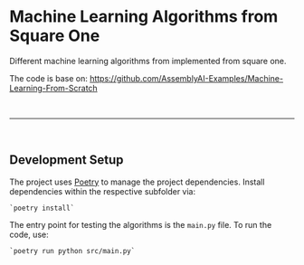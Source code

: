 # Machine Learning Algorithms from Square One

Different machine learning algorithms from implemented from square one.

The code is base on: https://github.com/AssemblyAI-Examples/Machine-Learning-From-Scratch

<br>

--------------------------------------------------------------------------------

<br>

## Development Setup

The project uses [Poetry](https://python-poetry.org) to manage the project dependencies. Install dependencies within the respective subfolder via:

    `poetry install`

The entry point for testing the algorithms is the `main.py` file. To run the code, use:

    `poetry run python src/main.py`
